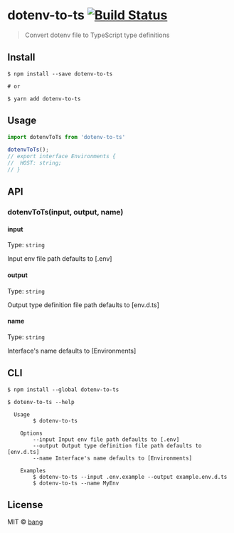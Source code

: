 # dotenv-to-ts [![Build Status](https://travis-ci.org/bang88/dotenv-to-ts.svg?branch=master)](https://travis-ci.org/bang88/dotenv-to-ts)

> Convert dotenv file to TypeScript type definitions


## Install

```
$ npm install --save dotenv-to-ts

# or

$ yarn add dotenv-to-ts
```


## Usage

```js
import dotenvToTs from 'dotenv-to-ts'

dotenvToTs();
// export interface Environments {
// 	HOST: string;
// }
```


## API

### dotenvToTs(input, output, name)

#### input

Type: `string`

Input env file path defaults to [.env]

#### output

Type: `string`

Output type definition file path defaults to [env.d.ts]

#### name

Type: `string`

Interface's name defaults to [Environments]


## CLI

```
$ npm install --global dotenv-to-ts
```

```
$ dotenv-to-ts --help

  Usage
		$ dotenv-to-ts

	Options
		--input Input env file path defaults to [.env]
		--output Output type definition file path defaults to [env.d.ts]
		--name Interface's name defaults to [Environments]

	Examples
		$ dotenv-to-ts --input .env.example --output example.env.d.ts
		$ dotenv-to-ts --name MyEnv

```


## License

MIT © [bang](https://github.com/bang88)
